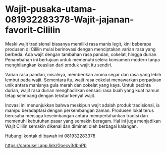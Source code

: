 # Wajit-pusaka-utama-081932283378-Wajit-jajanan-favorit-Cililin
Meski wajit tradisional biasanya memiliki rasa manis legit, kini beberapa produsen di Cililin mulai berinovasi dengan menciptakan varian rasa yang berbeda. Ada wajit dengan tambahan rasa pandan, cokelat, hingga durian. Penambahan ini bertujuan untuk memenuhi selera konsumen modern tanpa menghilangkan keaslian dari produk wajit itu sendiri.

Varian rasa pandan, misalnya, memberikan aroma segar dan rasa yang lebih lembut pada wajit. Sementara itu, wajit rasa cokelat menawarkan perpaduan unik antara manisnya gula merah dan cokelat yang kaya. Untuk pecinta durian, wajit rasa durian menghadirkan sensasi rasa buah yang kuat namun tetap seimbang dengan tekstur kenyal wajit.

Inovasi ini menunjukkan bahwa meskipun wajit adalah produk tradisional, ia mampu beradaptasi dengan perkembangan zaman. Produsen lokal terus berusaha menjaga keseimbangan antara mempertahankan tradisi dan memenuhi kebutuhan pasar yang semakin beragam. Hal ini juga menjadikan Wajit Cililin semakin dikenal dan diminati oleh berbagai kalangan.

Hubungi kontak di bawah ini
081932283378

https://carousell.app.link/Goecv3dbnPb
